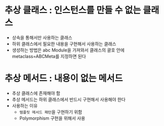 # 추상 클래스 : 인스턴스를 만들 수 없는 클래스 
- 상속을 통해서만 사용하는 클래스
- 하위 클래스에서 필요한 내용을 구현해서 사용하는 클래스 
- 생성하는 방법은 abc Module을 가져와서 클래스의 괄호 안에 metaclass=ABCMeta를 지정하면 된다 

# 추상 메서드 : 내용이 없는 메서드 
- 추상 클래스에 존재해야 함
- 추상 메서드는 하위 클래스에서 반드시 구현해서 사용해야 한다 
- 사용하는 이유 
  - `템플릿 메서드 패턴`을 구현하기 위함 
  - Polymorphism 구현을 위해서 사용 
